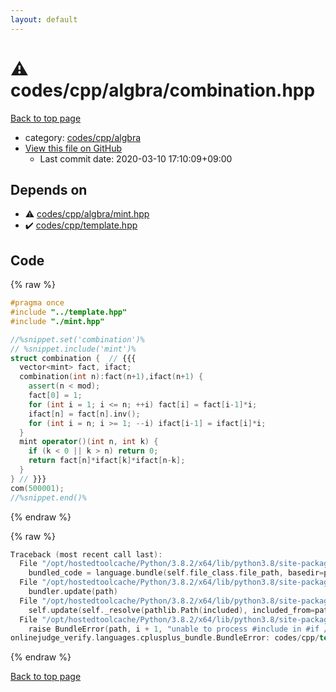 ```yaml
---
layout: default
---
```


<!-- mathjax config similar to math.stackexchange -->
<script type="text/javascript" async
  src="https://cdnjs.cloudflare.com/ajax/libs/mathjax/2.7.5/MathJax.js?config=TeX-MML-AM_CHTML">
</script>
<script type="text/x-mathjax-config">
  MathJax.Hub.Config({
    TeX: { equationNumbers: { autoNumber: "AMS" }},
    tex2jax: {
      inlineMath: [ ['$','$'] ],
      processEscapes: true
    },
    "HTML-CSS": { matchFontHeight: false },
    displayAlign: "left",
    displayIndent: "2em"
  });
</script>

<script type="text/javascript" src="https://cdnjs.cloudflare.com/ajax/libs/jquery/3.4.1/jquery.min.js"></script>
<script src="https://cdn.jsdelivr.net/npm/jquery-balloon-js@1.1.2/jquery.balloon.min.js" integrity="sha256-ZEYs9VrgAeNuPvs15E39OsyOJaIkXEEt10fzxJ20+2I=" crossorigin="anonymous"></script>
<script type="text/javascript" src="../../../../assets/js/copy-button.js"></script>
<link rel="stylesheet" href="../../../../assets/css/copy-button.css" />


# :warning: codes/cpp/algbra/combination.hpp

<a href="../../../../index.html">Back to top page</a>

* category: <a href="../../../../index.html#23a23c125caf8741d8c92b2934bce27d">codes/cpp/algbra</a>
* <a href="{{ site.github.repository_url }}/blob/master/codes/cpp/algbra/combination.hpp">View this file on GitHub</a>
    - Last commit date: 2020-03-10 17:10:09+09:00




## Depends on

* :warning: <a href="mint.hpp.html">codes/cpp/algbra/mint.hpp</a>
* :heavy_check_mark: <a href="../template.hpp.html">codes/cpp/template.hpp</a>


## Code

<a id="unbundled"></a>
{% raw %}
```cpp
#pragma once
#include "../template.hpp"
#include "./mint.hpp"

//%snippet.set('combination')%
// %snippet.include('mint')%
struct combination {  // {{{
  vector<mint> fact, ifact;
  combination(int n):fact(n+1),ifact(n+1) {
    assert(n < mod);
    fact[0] = 1;
    for (int i = 1; i <= n; ++i) fact[i] = fact[i-1]*i;
    ifact[n] = fact[n].inv();
    for (int i = n; i >= 1; --i) ifact[i-1] = ifact[i]*i;
  }
  mint operator()(int n, int k) {
    if (k < 0 || k > n) return 0;
    return fact[n]*ifact[k]*ifact[n-k];
  }
} // }}}
com(500001);
//%snippet.end()%


```
{% endraw %}

<a id="bundled"></a>
{% raw %}
```cpp
Traceback (most recent call last):
  File "/opt/hostedtoolcache/Python/3.8.2/x64/lib/python3.8/site-packages/onlinejudge_verify/docs.py", line 340, in write_contents
    bundled_code = language.bundle(self.file_class.file_path, basedir=pathlib.Path.cwd())
  File "/opt/hostedtoolcache/Python/3.8.2/x64/lib/python3.8/site-packages/onlinejudge_verify/languages/cplusplus.py", line 68, in bundle
    bundler.update(path)
  File "/opt/hostedtoolcache/Python/3.8.2/x64/lib/python3.8/site-packages/onlinejudge_verify/languages/cplusplus_bundle.py", line 282, in update
    self.update(self._resolve(pathlib.Path(included), included_from=path))
  File "/opt/hostedtoolcache/Python/3.8.2/x64/lib/python3.8/site-packages/onlinejudge_verify/languages/cplusplus_bundle.py", line 281, in update
    raise BundleError(path, i + 1, "unable to process #include in #if / #ifdef / #ifndef other than include guards")
onlinejudge_verify.languages.cplusplus_bundle.BundleError: codes/cpp/template.hpp: line 48: unable to process #include in #if / #ifdef / #ifndef other than include guards

```
{% endraw %}

<a href="../../../../index.html">Back to top page</a>

